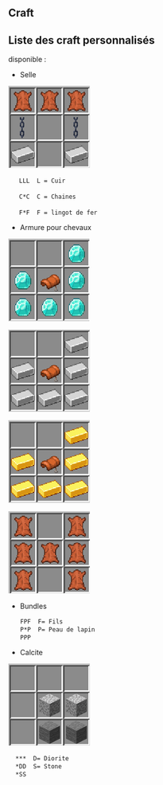## Craft

## Liste des craft personnalisés 

disponible :

- Selle 

![craft selle](/img/craft/saddle_craft.png)

       LLL  L = Cuir

       C*C  C = Chaines

       F*F  F = lingot de fer

- Armure pour chevaux

![craft armure diamant](/img/craft/diamond_armor_craft.png)

![craft armure fer](/img/craft/iron_armor_craft.png)

![craft armure or](/img/craft/gold_armor_craft.png)

![craft armure cuir](/img/craft/leather_armor_craft.png)

- Bundles

      FPF  F= Fils
      P*P  P= Peau de lapin
      PPP

- Calcite

![craft calcite](/img/craft/calcite_craft.png)

      ***  D= Diorite
      *DD  S= Stone
      *SS